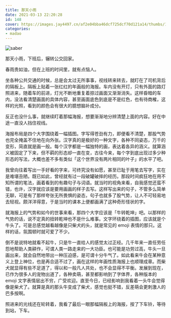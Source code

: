 ```yaml
---
title: 那天小雨
date: 2021-03-13 22:20:28
id: 148
cover: https://images.jay4497.cn/af2e04bba46dcf725dcf70d121a14/thumbs/1615645105604cc9b1c70736557.jpg
categories:
- madao
---
```


![saber](https://images.jay4497.cn/af2e04bba46dcf725dcf70d121a14/original/1615645105604cc9b1c70736557.jpg)

那天小雨，下班后，辗转公交回家。

春雨贵如油，但在上班的时间里，就有点恼人。

坐各种公共交通的时候，总是会太过无所事事，视线转来转去，就盯在了司机背后的隔板上。隔板上贴着一张红红的年画般的海报。车内没有开灯，只有外面的路灯照进来，随着车的前进，灯光不断地重复着掠过画面又渐渐消失。这样昏暗的车内，没法看清楚画面的具体内容，甚至画面底色到底是不是红色，也有待商榷，这样的光照，看到的颜色会有很大的臆想脑补成分。

反正也没什么事，就继续盯着那幅海报，想要渐渐地分辨清楚上面的内容。好在中途一直没人挡住视线。

海报布局是四个大字围绕着一幅插图。字写得苍劲有力，即便看不清楚，那股气势也完全掩盖不住地在向外张。汉字真的是极好的一种文字，各种不同姿态，万千的变形，简直就是画一般。每个汉字都是一幅独特的画，表达着各异的涵义。就算涵义被固定了下来，但不羁的形态却一直在变，古往今来，每个字到底出现过多少种形态的写法，大概也差不多有类似「这个世界没有两片相同的叶子」的水平了吧。

我曾向往着写出一手好看的字来，可终究没有如愿，甚至已耻于用笔去写字，实在是难堪丑陋。既已如此，曾经就有过一段破罐破摔的经历。那段时间疯狂地在用不知所谓的笔法，画着看到的有趣句子与词语。就当时的视角来看，自我感觉还蛮不错，也许，汉字就应该是要用画画的样子去写。这样写出来的句子，不管多么简单无聊，可是有了那样夸张无所畏惧的姿态，句子也就多了股气势，让人不可轻易地去轻视。颇洋洋得意，于是当时的课本上便都画满了这种奇形怪状的字。

就海报上的气势和如今的世事来看，那四个大字应该是「牛转乾坤」吧。以那样的气势的话，说不定真的扭转乾坤也不是什么难事。文字环绕着的插图，应该就是个牛头了。可是总感觉越看越像是只柴犬的头，就是常见的 emoji 表情的那只。这样的话，氛围顿时就可爱了不少。

倒不是说特地就看不起牛，只是牛一直给人的感觉太过正经。几千年来一直任劳任怨地帮助人类耕作，可谓人类一路走来的一大功臣。也可能是功劳过高，牛头一旦画出来，就会自然地带出一种压迫感，是可谓十分牛气了。如此看来牛会在某种意义上登上神位，也是再合适不过了，画在这样的年画性质海报上也顺理成章。而柴犬就显得有些不足道了，得以和一般凡人共处，也不会显得不平衡。发展到现在，已作为很多人的宠物出道了，各种卖萌，甚至都影响到了字体界，各种版本的 emoji 文字表情层出不穷，广受欢迎。直至今日，已经影响到我看着一头牛会觉得像是柴犬了。就算是真的那头牛变成了柴犬，感觉也挺不错，反差萌会更刺激人的巴多按啊。

照进来的光线还在轮转着，我看了最后一眼那幅隔板上的海报，按了下车铃，等待到站，下车。

